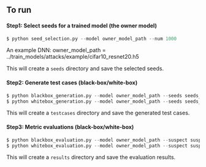 ## To run 

#### Step1: Select seeds for a trained model (the owner model)
```python
$ python seed_selection.py --model owner_model_path --num 1000 
```

An example DNN: owner_model_path = ../train_models/attacks/example/cifar10_resnet20.h5

This will create a `seeds` directory and save the selected seeds. 


#### Step2: Generate test cases (black-box/white-box)

```python
$ python blackbox_generation.py --model owner_model_path --seeds seeds_path --method pgd --ep 0.03 --iters 10 
$ python whitebox_generation.py --model owner_model_path --seeds seeds_path --layer 3 
```
This will create a `testcases` directory and save the generated test cases. 


#### Step3: Metric evaluations (black-box/white-box)

```python
$ python blackbox_evaluation.py --model owner_model_path --suspect suspect_model_path --tests black_tests.npz
$ python whitebox_evaluation.py --model owner_model_path --suspect suspect_model_path --tests white_tests.npy
```
This will create a `results` directory and save the evaluation results. 
